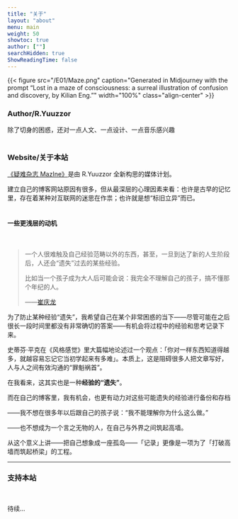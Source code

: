 ```yaml
---
title: "关于"
layout: "about"
menu: main
weight: 50
showtoc: true
author: [""]
searchHidden: true
ShowReadingTime: false
---
```

{{< figure src="/E01/Maze.png" caption="Generated in Midjourney with the prompt “Lost in a maze of consciousness: a surreal illustration of confusion and discovery, by Kilian Eng.”" width="100%"  class="align-center"  >}}

### Author/R.Yuuzzor

除了切身的困惑，还对一点人文、一点设计、一点音乐感兴趣<br>
<br>

### Website/关于本站

[《疑难杂志 MazIne》](https://stalwart-semifreddo-41b5da.netlify.app/)是由 R.Yuuzzor 全新构思的媒体计划。

建立自己的博客网站原因有很多，但从最深层的心理因素来看：也许是古早的记忆里，存在着某种对互联网的迷思在作祟；也许就是想“标旧立异”而已。<br>
<br>

#### 一些更浅层的动机<br>
<br>

> 一个人很难触及自己经验范畴以外的东西，甚至，一旦到达了新的人生阶段后，人还会“遗失”过去的某些经验。
> 
> 比如当一个孩子成为大人后可能会说：我完全不理解自己的孩子，搞不懂那个年纪的人。
>
>——[崔庆龙](https://weibo.com/3762961402/MrI9CetYt)

为了防止某种经验“遗失”，我希望自己在某个非常困惑的当下——尽管可能在之后很长一段时间里都没有非常确切的答案——有机会将过程中的经验和思考记录下来。

史蒂芬·平克在《风格感觉》里大篇幅地论述过一个观点：「你对一样东西知道得越多，就越容易忘记它当初学起来有多难」。本质上，这是阻碍很多人把文章写好，人与人之间有效沟通的“罪魁祸首”。

在我看来，这其实也是一种**经验的“遗失”**。

而在自己的博客里，我有机会，也更有动力对这些可能遗失的经验进行备份和存档

——我不想在很多年以后跟自己的孩子说：“我不能理解你为什么这么做。”

——也不想成为一个言之无物的人，在自己与外界之间筑起高墙。

从这个意义上讲——把自己想象成一座孤岛——「记录」更像是一项为了「打破高墙而筑起桥梁」的工程。<br>


---


### 支持本站<br>
<br>

待续...